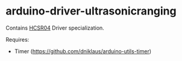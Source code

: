 arduino-driver-ultrasonicranging
================================
Contains [HCSR04](http://www.dx.com/p/hc-sr04-ultrasonic-sensor-distance-measuring-module-133696#.U-DrG2PIzBw) Driver specialization.

Requires:
* Timer (https://github.com/dniklaus/arduino-utils-timer)

